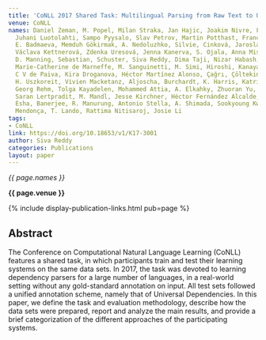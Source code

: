```yaml
---
title: 'CoNLL 2017 Shared Task: Multilingual Parsing from Raw Text to Universal Dependencies'
venue: CoNLL
names: Daniel Zeman, M. Popel, Milan Straka, Jan Hajic, Joakim Nivre, Filip Ginter,
  Juhani Luotolahti, Sampo Pyysalo, Slav Petrov, Martin Potthast, Francis M. Tyers,
  E. Badmaeva, Memduh Gökirmak, A. Nedoluzhko, Silvie, Cinková, Jaroslava Hlavácová,
  Václava Kettnerová, Zdenka Uresová, Jenna Kanerva, S. Ojala, Anna Missilä, Christopher
  D. Manning, Sebastian, Schuster, Siva Reddy, Dima Taji, Nizar Habash, H. Leung,
  Marie-Catherine de Marneffe, M. Sanguinetti, M. Simi, Hiroshi, Kanayama, Valeria
  C V de Paiva, Kira Droganova, Héctor Martínez Alonso, Çağrı, Çöltekin, U. Sulubacak,
  H. Uszkoreit, Vivien Macketanz, Aljoscha, Burchardt, K. Harris, Katrin Marheinecke,
  Georg Rehm, Tolga Kayadelen, Mohammed Attia, A. Elkahky, Zhuoran Yu, Emily Pitler,
  Saran Lertpradit, M. Mandl, Jesse Kirchner, Héctor Fernández Alcalde, Jana Strnadová,
  Esha, Banerjee, R. Manurung, Antonio Stella, A. Shimada, Sookyoung Kwak, Gustavo
  Mendonça, T. Lando, Rattima Nitisaroj, Josie Li
tags:
- CoNLL
link: https://doi.org/10.18653/v1/K17-3001
author: Siva Reddy
categories: Publications
layout: paper
---
```


*{{ page.names }}*

**{{ page.venue }}**

{% include display-publication-links.html pub=page %}

## Abstract

The Conference on Computational Natural Language Learning (CoNLL) features a shared task, in which participants train and test their learning systems on the same data sets. In 2017, the task was devoted to learning dependency parsers for a large number of languages, in a real-world setting without any gold-standard annotation on input. All test sets followed a unified annotation scheme, namely that of Universal Dependencies. In this paper, we define the task and evaluation methodology, describe how the data sets were prepared, report and analyze the main results, and provide a brief categorization of the different approaches of the participating systems.